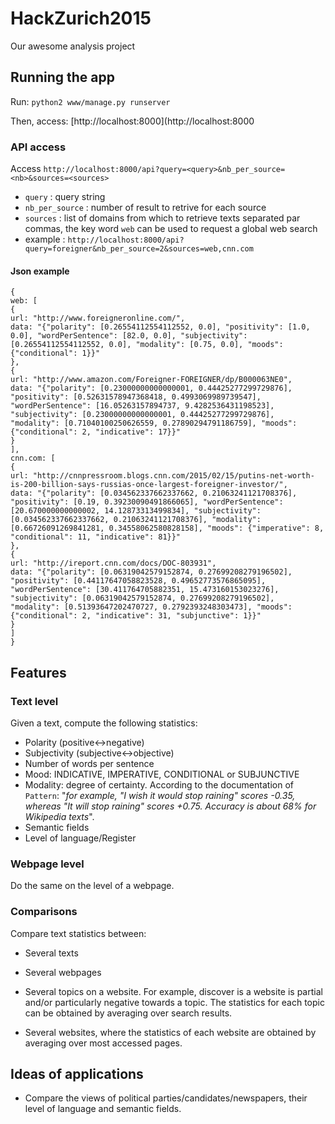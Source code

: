 # HackZurich2015
Our awesome analysis project

## Running the app ##

Run: ```python2 www/manage.py runserver```

Then, access: [http://localhost:8000](http://localhost:8000

### API access ###

Access ```http://localhost:8000/api?query=<query>&nb_per_source=<nb>&sources=<sources>```

* `query` : query string
* `nb_per_source` : number of result to retrive for each source
* `sources` : list of domains from which to retrieve texts separated par commas, the key word `web` can be used to request a global web search
* example : ```http://localhost:8000/api?query=foreigner&nb_per_source=2&sources=web,cnn.com```

#### Json example ####

```
{
web: [
{
url: "http://www.foreigneronline.com/",
data: "{"polarity": [0.26554112554112552, 0.0], "positivity": [1.0, 0.0], "wordPerSentence": [82.0, 0.0], "subjectivity": [0.26554112554112552, 0.0], "modality": [0.75, 0.0], "moods": {"conditional": 1}}"
},
{
url: "http://www.amazon.com/Foreigner-FOREIGNER/dp/B000063NE0",
data: "{"polarity": [0.23000000000000001, 0.44425277299729876], "positivity": [0.52631578947368418, 0.4993069989739547], "wordPerSentence": [16.05263157894737, 9.4282536431198523], "subjectivity": [0.23000000000000001, 0.44425277299729876], "modality": [0.71040100250626559, 0.27890294791186759], "moods": {"conditional": 2, "indicative": 17}}"
}
],
cnn.com: [
{
url: "http://cnnpressroom.blogs.cnn.com/2015/02/15/putins-net-worth-is-200-billion-says-russias-once-largest-foreigner-investor/",
data: "{"polarity": [0.034562337662337662, 0.21063241121708376], "positivity": [0.19, 0.39230090491866065], "wordPerSentence": [20.670000000000002, 14.12873313499834], "subjectivity": [0.034562337662337662, 0.21063241121708376], "modality": [0.66726091269841281, 0.34558062580828158], "moods": {"imperative": 8, "conditional": 11, "indicative": 81}}"
},
{
url: "http://ireport.cnn.com/docs/DOC-803931",
data: "{"polarity": [0.06319042579152874, 0.27699208279196502], "positivity": [0.44117647058823528, 0.49652773576865095], "wordPerSentence": [30.411764705882351, 15.473160153023276], "subjectivity": [0.06319042579152874, 0.27699208279196502], "modality": [0.51393647202470727, 0.2792393248303473], "moods": {"conditional": 2, "indicative": 31, "subjunctive": 1}}"
}
]
}
```

## Features ##

### Text level ###

Given a text, compute the following statistics:

* Polarity (positive<->negative)
* Subjectivity (subjective<->objective)
* Number of words per sentence
* Mood: INDICATIVE, IMPERATIVE, CONDITIONAL or SUBJUNCTIVE
* Modality: degree of certainty. According to the documentation of `Pattern`: "*for example, "I wish it would stop raining" scores -0.35, whereas "It will stop raining" scores +0.75. Accuracy is about 68% for Wikipedia texts*".
* Semantic fields
* Level of language/Register

### Webpage level ###

Do the same on the level of a webpage.

### Comparisons ###

Compare text statistics between:
* Several texts
* Several webpages

* Several topics on a website. For example, discover is a website is partial and/or particularly negative towards a topic. The statistics for each topic can be obtained by averaging over search results.
* Several websites, where the statistics of each website are obtained by averaging over most accessed pages.

## Ideas of applications ##

* Compare the views of political parties/candidates/newspapers, their level of language and semantic fields.


